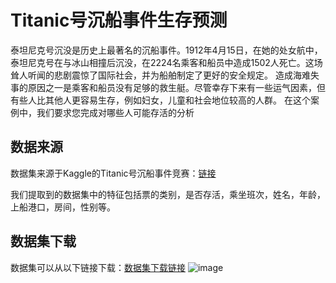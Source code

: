 # Titanic号沉船事件生存预测

泰坦尼克号沉没是历史上最著名的沉船事件。1912年4月15日，在她的处女航中，泰坦尼克号在与冰山相撞后沉没，在2224名乘客和船员中造成1502人死亡。这场耸人听闻的悲剧震惊了国际社会，并为船舶制定了更好的安全规定。 造成海难失事的原因之一是乘客和船员没有足够的救生艇。尽管幸存下来有一些运气因素，但有些人比其他人更容易生存，例如妇女，儿童和社会地位较高的人群。 在这个案例中，我们要求您完成对哪些人可能存活的分析

## 数据来源
数据集来源于Kaggle的Titanic号沉船事件竞赛：[链接](https://www.kaggle.com/c/titanic/overview)

我们提取到的数据集中的特征包括票的类别，是否存活，乘坐班次，姓名，年龄，上船港口，房间，性别等。

## 数据集下载
数据集可以从以下链接下载：[数据集下载链接](http://biostat.mc.vanderbilt.edu/wiki/pub/Main/DataSets/titanic.txt)
![image](https://github.com/dfhvcfg/-shu/assets/57213191/2fd916dc-de0d-4b42-ac87-21e6632f849b)
